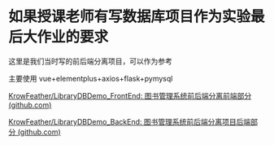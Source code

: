 # 如果授课老师有写数据库项目作为实验最后大作业的要求

这里是我们当时写的前后端分离项目，可以作为参考

主要使用 vue+elementplus+axios+flask+pymysql

[KrowFeather/LibraryDBDemo_FrontEnd: 图书管理系统前后端分离前端部分 (github.com)](https://github.com/KrowFeather/LibraryDBDemo_FrontEnd)

[KrowFeather/LibraryDBDemo_BackEnd: 图书管理系统前后端分离项目后端部分 (github.com)](https://github.com/KrowFeather/LibraryDBDemo_BackEnd)